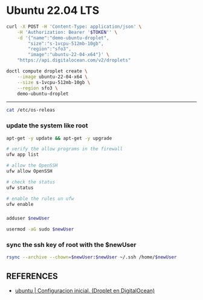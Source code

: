# Ubuntu 22.04 LTS

```bash
curl -X POST -H 'Content-Type: application/json' \
    -H 'Authorization: Bearer '$TOKEN'' \
    -d '{"name":"demo-ubuntu-droplet",
        "size":"s-1vcpu-512mb-10gb",
        "region":"sfo3",
        "image":"ubuntu-22-04-x64"}' \
    "https://api.digitalocean.com/v2/droplets"
```

```bash
doctl compute droplet create \
    --image ubuntu-22-04-x64 \
    --size s-1vcpu-512mb-10gb \
    --region sfo3 \
    demo-ubuntu-droplet
```


---
```bash
cat /etc/os-releas
```

### update the system like root
```bash
apt-get -y update && apt-get -y upgrade
```

```bash
# verify the allow programs in the firewall
ufw app list

# allow the OpenSSH
ufw allow OpenSSH

# check the status
ufw status

# enable the rules un ufw
ufw enable

```

### 
```bash
adduser $newUser

usermod -aG sudo $newUser
```


### sync the ssh key of root with the $newUser
```bash
rsync --archive --chown=$newUser:$newUser ~/.ssh /home/$newUser
```

## REFERENCES

- [ubuntu | Configuracion inicial. (Droplet en DigitalOcean)](https://www.youtube.com/watch?v=Z4yeRyf8MhM&list=PLo5lAe9kQrwpvZYLL908Rx693aGcWMUuL&index=4)

